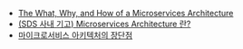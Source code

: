 - [The What, Why, and How of a Microservices Architecture](https://medium.com/hashmapinc/the-what-why-and-how-of-a-microservices-architecture-4179579423a9)
- [(SDS 사내 기고) Microservices Architecture 란?](https://kihoonkim.github.io/2017/01/27/Microservices%20Architecture/[SDS%EC%82%AC%EB%82%B4%20%EA%B8%B0%EA%B3%A0]%20Microservice%20Architecture%EB%9E%80/)
- [마이크로서비스 아키텍처의 장단점](https://www.popit.kr/why-microservice/)
